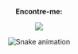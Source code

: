 <p align="center"><strong>Encontre-me:</strong><p> 

<div align="center">   
  <a href="https://www.linkedin.com/in/jaiana-santos-dev/" target="_blank"><img src="https://img.shields.io/badge/-Linkedin-1C1C1C?style=for-the-badge&logo=Linkedin&logoColor=00FFFF&link=https://www.linkedin.com/in/iuricode" /></a>
   
  
  ![Snake animation](https://github.com/jaianaaraujo/jaianaaraujo/blob/output/github-contribution-grid-snake.svg)
  
  <br>
  
  <!--<img src="https://github-readme-streak-stats.herokuapp.com/?user=BBMiranda">-->
</div>
